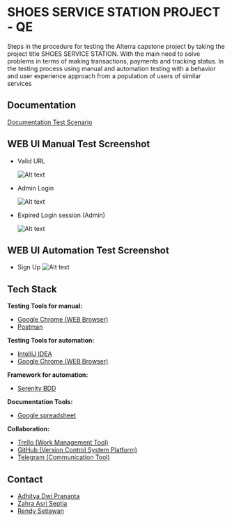
# SHOES SERVICE STATION PROJECT - QE


Steps in the procedure for testing the Alterra capstone project by taking the project title SHOES SERVICE STATION.
With the main need to solve problems in terms of making transactions, payments and tracking status.
In the testing process using manual and automation testing with a behavior and user experience approach from a population of users of similar services




## Documentation

[Documentation Test Scenario](https://docs.google.com/spreadsheets/d/1TdS7NosiHK3OgMC5G-ekEdm0XI-P05fisq8BUzZf5Zo/edit#gid=659909770)


## WEB UI Manual Test Screenshot

- Valid URL

  <img
  src="https://github.com/alta-shoes-and-care/QE-API_Automation/blob/main/SS/Manual%20Testing%20-%20Web%20UI/1-Valid_URL.png"
  alt="Alt text"
  title="title"
  style="display: inline-block; margin: 0 auto; max-width: 150px">
  
- Admin Login

  <img
  src="https://github.com/alta-shoes-and-care/QE-API_Automation/blob/main/SS/Manual%20Testing%20-%20Web%20UI/25-LoginAdmin_(%2B).png"
  alt="Alt text"
  title="title"
  style="display: inline-block; margin: 0 auto; max-width: 150px">
  
- Expired Login session (Admin)

  <img
  src="https://github.com/alta-shoes-and-care/QE-API_Automation/blob/main/SS/Manual%20Testing%20-%20Web%20UI/29-Login%20Admin_Session%20Expired.png"
  alt="Alt text"
  title="title"
  style="display: inline-block; margin: 0 auto; max-width: 150px">
  
  
  

## WEB UI Automation Test Screenshot

- Sign Up
<img
  src="https://github.com/alta-shoes-and-care/QE-API_Automation/blob/main/SS/Automation%20Testing%20-%20Web%20UI/SignUp%20(%2B).png"
  alt="Alt text"
  title="title"
  style="display: inline-block; margin: 0 auto; max-width: 150px">

  

## Tech Stack  

**Testing Tools for manual:**  
- [Google Chrome (WEB Browser)](https://www.google.com/chrome/)
- [Postman](https://www.postman.com/)

**Testing Tools for automation:** 
- [IntelliJ IDEA](https://www.jetbrains.com/idea/)
- [Google Chrome (WEB Browser)](https://www.google.com/chrome/)

**Framework for automation:**
- [Serenity BDD](https://serenity-bdd.info/)

**Documentation Tools:** 
- [Google spreadsheet](https://www.google.com/sheets/about/)

**Collaboration:**
- [Trello (Work Management Tool)](https://trello.com/)
- [GitHub (Version Control System Platform)](https://github.com/)
- [Telegram (Communication Tool)](https://web.telegram.org/)


## Contact

- [Adhitya Dwi Prananta](https://github.com/Adhitya87)
- [Zahra Asri Septia](https://github.com/zahrasept)
- [Rendy Setiawan](https://github.com/rndsetiawan)
